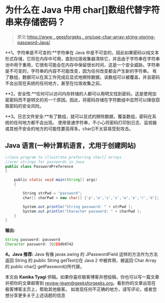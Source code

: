 # 为什么在 Java 中用 char[]数组代替字符串来存储密码？

> 原文:[https://www . geesforgeks . org/use-char-array-string-storing-password-Java/](https://www.geeksforgeeks.org/use-char-array-string-storing-passwords-java/)

**1。字符串是不可变的:**字符串在 Java 中是不可变的，因此如果密码以纯文本形式存储，它将在内存中可用，直到垃圾收集器清除它，并且由于字符串在字符串池中用于重用，它很有可能会在内存中保留很长时间，这是一个安全威胁。字符串是不可变的，字符串的内容不可能改变，因为任何改变都会产生新的字符串。
有了数组，数据可以在其工作完成后显式地擦除数据。该数组可以被覆盖，并且密码不会出现在系统的任何地方，甚至在垃圾收集之前。

**2。安全性:**任何可以访问内存转储的人都可以用明文找到密码，这是使用加密密码而不是明文的另一个原因。因此，将密码存储在字符数组中显然可以降低窃取密码的安全风险。

**3。日志文件安全:**有了数组，就可以显式的擦除数据，覆盖数组，密码在系统的任何地方都不会出现。
使用普通字符串，不小心将密码打印到日志、监视器或其他不安全的地方的可能性要高得多。char[]不太容易受到攻击。

## Java 语言(一种计算机语言，尤用于创建网站)

```java
//Java program to illustrate preferring char[] arrays
//over strings for passwords in Java
public class PasswordPreference
{

    public static void main(String[] args)
    {

        String strPwd = "password";
        char[] charPwd = new char[] {'p','a','s','s','w','o','r','d'};

        System.out.println("String password: " + strPwd );
        System.out.println("Character password: " + charPwd );
    }
}
```

**输出:**

```java
String password: password
Character password: [C@15db9742
```

**4。Java 推荐:** Java 有像 javax.swing 的 JPasswordField 这样的方法作为方法返回 String 的 public String getText()在 Java 2 中被弃用，被返回 Char Array 的 public char[] getPassword()所代替。

本文由 **Kanika Tyagi** 供稿。如果你喜欢极客博客并想投稿，你也可以写一篇文章并把你的文章邮寄到 review-team@geeksforgeeks.org。看到你的文章出现在极客博客主页上，帮助其他极客。
如发现任何不正确的地方，请写评论，或者您想分享更多关于上述话题的信息